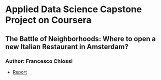# Applied Data Science Capstone Project on Coursera
## The Battle of Neighborhoods: Where to open a new Italian Restaurant in Amsterdam?
### Author: Francesco Chiossi

* [Report](Report.md)
